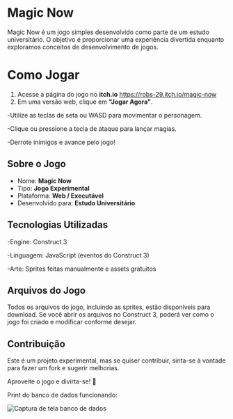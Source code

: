 # Magic Now

Magic Now é um jogo simples desenvolvido como parte de um estudo universitário. O objetivo é proporcionar uma experiência divertida enquanto exploramos conceitos de desenvolvimento de jogos.

# Como Jogar

1. Acesse a página do jogo no **itch.io** https://robs-29.itch.io/magic-now
2. Em uma versão web, clique em **"Jogar Agora"**.
   
-Utilize as teclas de seta ou WASD para movimentar o personagem.

-Clique ou pressione a tecla de ataque para lançar magias.

-Derrote inimigos e avance pelo jogo!


## Sobre o Jogo

- Nome: **Magic Now**
- Tipo: **Jogo Experimental**
- Plataforma: **Web / Executável**
- Desenvolvido para: **Estudo Universitário**

## Tecnologias Utilizadas

-Engine: Construct 3

-Linguagem: JavaScript (eventos do Construct 3)

-Arte: Sprites feitas manualmente e assets gratuitos

## Arquivos do Jogo

Todos os arquivos do jogo, incluindo as sprites, estão disponíveis para download. Se você abrir os arquivos no Construct 3, poderá ver como o jogo foi criado e modificar conforme desejar.

## Contribuição

Este é um projeto experimental, mas se quiser contribuir, sinta-se à vontade para fazer um fork e sugerir melhorias.


Aproveite o jogo e divirta-se! 🚀

Print do banco de dados funcionando:

![Captura de tela banco de dados](https://github.com/user-attachments/assets/ab02edca-aad4-4998-98e4-57fee41fb56e)

